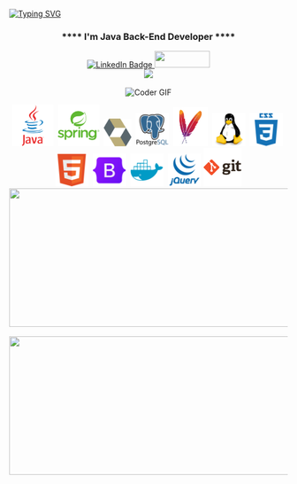 <a align="center" href="https://git.io/typing-svg"><img src="https://readme-typing-svg.demolab.com?font=Acme&size=25&pause=1000&color=2EE5FFFF&background=38ABFF00&center=true&random=false&width=400&height=40&lines=Hi+Everyone+I'm+Hossein+Rezaei" alt="Typing SVG" /></a>

<h3 align="center">**** I'm Java Back-End Developer **** </h3>
<div align="center">
 <a href="https://linkedin.com/in/hosein-rezaei-developer">
    <img src="https://img.shields.io/badge/LinkedIn-blue?style=for-the-badge&logo=linkedin&logoColor=white" alt="LinkedIn Badge" width="100" height="30"/>
  </a>
  <a href = "http://rezaeen77@gmail.com"><img loading="lazy" src="https://img.shields.io/badge/Gmail-D14836?style=for-the-badge&logo=gmail&logoColor=white" target="_blank" width="100" height="30"></a>
 </div>

<div id="header" align="center">
<img src="Hossein Rezaei-animation.gif" width=400 />
</div>
<p align="center">
<img alt="Coder GIF" height=450 width=550 src="https://cdn.dribbble.com/users/730703/screenshots/6581243/avento.gif" />
</p>
  <div align="center">
  <img src="https://github.com/devicons/devicon/blob/master/icons/java/java-original-wordmark.svg" title="Java" alt="Java" width="75" height="75"/>&nbsp;
  <img src="https://github.com/devicons/devicon/blob/master/icons/spring/spring-original-wordmark.svg" title="Spring" alt="Spring" width="75" height="75"/>&nbsp;
   <img  src="https://github.com/HoseinRezaeeM/HoseinRezaeeM/blob/main/hibernate.svg" height=50 width=50 title="hibernate"/>&nbsp;
    <img src="https://github.com/devicons/devicon/blob/master/icons/postgresql/postgresql-original-wordmark.svg" title="postgresql" alt="posgresql" width="60" height="60"/>&nbsp;
   <img src="https://github.com/HoseinRezaeeM/HoseinRezaeeM/blob/main/maven.svg" title="maven"  width="62" height="70"/>&nbsp;
    <img src="https://github.com/devicons/devicon/blob/master/icons/linux/linux-original.svg" title="linux" alt="linux" width="60" height="60"/>&nbsp;
  <img src="https://github.com/devicons/devicon/blob/master/icons/css3/css3-plain-wordmark.svg"  title="CSS3" alt="CSS" width="60" height="60"/>&nbsp;
  <img src="https://github.com/devicons/devicon/blob/master/icons/html5/html5-original.svg" title="HTML5" alt="HTML" width="60" height="60"/>&nbsp;
   <img src="https://github.com/devicons/devicon/blob/master/icons/bootstrap/bootstrap-original.svg" title="HTML5" alt="HTML" width="60" height="60"/>&nbsp;
    <img src="https://github.com/devicons/devicon/blob/master/icons/docker/docker-plain.svg" title="HTML5" alt="HTML" width="60" height="60"/>&nbsp;
     <img src="https://github.com/devicons/devicon/blob/master/icons/jquery/jquery-plain-wordmark.svg" title="Git" **alt="Git" width="60" height="60"/>
  <img src="https://github.com/devicons/devicon/blob/master/icons/git/git-original-wordmark.svg" title="Git" **alt="Git" width="70" height="70"/>
</div>

   
<div align="center">
 <img src="https://github-readme-stats.vercel.app/api?username=HoseinRezaeeM&show_icons=true&theme=algolia&&count_private=true" width="800" height="250"/></div><div>
                                                                                                                                                           
<img src="https://github-readme-stats.vercel.app/api/top-langs/?username=HoseinRezaeeM&hide_progress=true" width="800" height="250" /></div>



